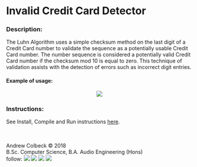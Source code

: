 # Invalid Credit Card Detector
### Description:
The Luhn Algorithm uses a simple checksum method on the last digit of a Credit Card number to validate the sequence as a potentially usable Credit Card number.  The number sequence is considered a potentially valid Credit Card number if the checksum mod 10 is equal to zero.  This technique of validation assists with the detection of errors such as incorrect digit entries.  <br>

#### Example of usage:
<p align="center">
<img src="https://gdurl.com/CuR5" >
</p>

### Instructions:
See Install, Compile and Run instructions [here](https://github.com/AndrewColbeck/ProgrammingNotes/wiki/C-Programming).<br>

<br><br>
Andrew Colbeck © 2018<br>
B.Sc. Computer Science, B.A. Audio Engineering (Hons)    <br>
follow: 
[<img src="https://gdurl.com/vYH5">](https://github.com/AndrewColbeck)
[<img src="https://gdurl.com/xpGoe">](https://www.facebook.com/andrewtcolbeck)
[<img src="https://gdurl.com/FGea">](https://www.youtube.com/channel/UCG9CXPHtEN6zEz-KmLGFT2A)
[<img src="https://gdurl.com/f8fuk">](https://www.linkedin.com/in/andrewcolbeck)
